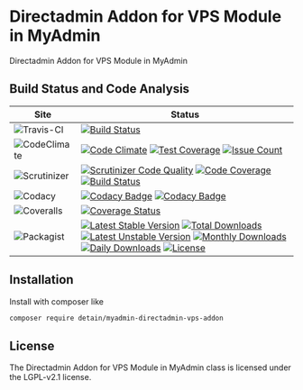 # Directadmin Addon for VPS Module in MyAdmin

Directadmin Addon for VPS Module in MyAdmin

## Build Status and Code Analysis

Site          | Status
--------------|---------------------------
![Travis-CI](http://i.is.cc/storage/GYd75qN.png "Travis-CI")     | [![Build Status](https://travis-ci.org/detain/myadmin-directadmin-vps-addon.svg?branch=master)](https://travis-ci.org/detain/myadmin-directadmin-vps-addon)
![CodeClimate](http://i.is.cc/storage/GYlageh.png "CodeClimate")  | [![Code Climate](https://codeclimate.com/github/detain/myadmin-directadmin-vps-addon/badges/gpa.svg)](https://codeclimate.com/github/detain/myadmin-directadmin-vps-addon) [![Test Coverage](https://codeclimate.com/github/detain/myadmin-directadmin-vps-addon/badges/coverage.svg)](https://codeclimate.com/github/detain/myadmin-directadmin-vps-addon/coverage) [![Issue Count](https://codeclimate.com/github/detain/myadmin-directadmin-vps-addon/badges/issue_count.svg)](https://codeclimate.com/github/detain/myadmin-directadmin-vps-addon)
![Scrutinizer](http://i.is.cc/storage/GYeUnux.png "Scrutinizer")   | [![Scrutinizer Code Quality](https://scrutinizer-ci.com/g/myadmin-plugins/directadmin-vps-addon/badges/quality-score.png?b=master)](https://scrutinizer-ci.com/g/myadmin-plugins/directadmin-vps-addon/?branch=master) [![Code Coverage](https://scrutinizer-ci.com/g/myadmin-plugins/directadmin-vps-addon/badges/coverage.png?b=master)](https://scrutinizer-ci.com/g/myadmin-plugins/directadmin-vps-addon/?branch=master) [![Build Status](https://scrutinizer-ci.com/g/myadmin-plugins/directadmin-vps-addon/badges/build.png?b=master)](https://scrutinizer-ci.com/g/myadmin-plugins/directadmin-vps-addon/build-status/master)
![Codacy](http://i.is.cc/storage/GYi66Cx.png "Codacy")        | [![Codacy Badge](https://api.codacy.com/project/badge/Grade/226251fc068f4fd5b4b4ef9a40011d06)](https://www.codacy.com/app/detain/myadmin-directadmin-vps-addon) [![Codacy Badge](https://api.codacy.com/project/badge/Coverage/25fa74eb74c947bf969602fcfe87e349)](https://www.codacy.com/app/detain/myadmin-directadmin-vps-addon?utm_source=github.com&utm_medium=referral&utm_content=detain/myadmin-directadmin-vps-addon&utm_campaign=Badge_Coverage)
![Coveralls](http://i.is.cc/storage/GYjNSim.png "Coveralls")    | [![Coverage Status](https://coveralls.io/repos/github/detain/db_abstraction/badge.svg?branch=master)](https://coveralls.io/github/detain/myadmin-directadmin-vps-addon?branch=master)
![Packagist](http://i.is.cc/storage/GYacBEX.png "Packagist")     | [![Latest Stable Version](https://poser.pugx.org/detain/myadmin-directadmin-vps-addon/version)](https://packagist.org/packages/detain/myadmin-directadmin-vps-addon) [![Total Downloads](https://poser.pugx.org/detain/myadmin-directadmin-vps-addon/downloads)](https://packagist.org/packages/detain/myadmin-directadmin-vps-addon) [![Latest Unstable Version](https://poser.pugx.org/detain/myadmin-directadmin-vps-addon/v/unstable)](//packagist.org/packages/detain/myadmin-directadmin-vps-addon) [![Monthly Downloads](https://poser.pugx.org/detain/myadmin-directadmin-vps-addon/d/monthly)](https://packagist.org/packages/detain/myadmin-directadmin-vps-addon) [![Daily Downloads](https://poser.pugx.org/detain/myadmin-directadmin-vps-addon/d/daily)](https://packagist.org/packages/detain/myadmin-directadmin-vps-addon) [![License](https://poser.pugx.org/detain/myadmin-directadmin-vps-addon/license)](https://packagist.org/packages/detain/myadmin-directadmin-vps-addon)


## Installation

Install with composer like

```sh
composer require detain/myadmin-directadmin-vps-addon
```

## License

The Directadmin Addon for VPS Module in MyAdmin class is licensed under the LGPL-v2.1 license.

